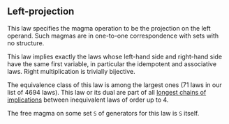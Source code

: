 ## Left-projection

This law specifies the magma operation to be the projection on the left operand.  Such magmas are in one-to-one correspondence with sets with no structure.

This law implies exactly the laws whose left-hand side and right-hand side have the same first variable, in particular the idempotent and associative laws.  Right multiplication is trivially bijective.

The equivalence class of this law is among the largest ones (71 laws in our list of 4694 laws).  This law or its dual are part of all [longest chains of implications](https://leanprover.zulipchat.com/#narrow/channel/458659-Equational/topic/Longest.20implication.20chain/near/521750611) between inequivalent laws of order up to 4.

The free magma on some set `S` of generators for this law is `S` itself.
